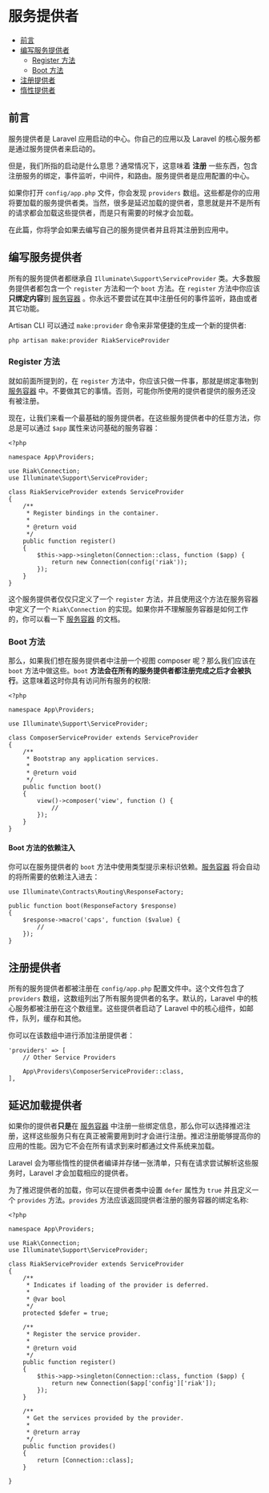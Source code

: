 # 服务提供者

- [前言](#introduction)
- [编写服务提供者](#writing-service-providers)
    - [Register 方法](#the-register-method)
    - [Boot 方法](#the-boot-method)
- [注册提供者](#registering-providers)
- [惰性提供者](#deferred-providers)

<a name="introduction"></a>
## 前言

服务提供者是 Laravel 应用启动的中心。你自己的应用以及 Laravel 的核心服务都是通过服务提供者来启动的。

但是，我们所指的启动是什么意思？通常情况下，这意味着 **注册** 一些东西，包含注册服务的绑定，事件监听，中间件，和路由。服务提供者是应用配置的中心。

如果你打开 `config/app.php` 文件，你会发现 `providers` 数组。这些都是你的应用将要加载的服务提供者类。当然，很多是延迟加载的提供者，意思就是并不是所有的请求都会加载这些提供者，而是只有需要的时候才会加载。

在此篇，你将学会如果去编写自己的服务提供者并且将其注册到应用中。

<a name="writing-service-providers"></a>
## 编写服务提供者

所有的服务提供者都继承自 `Illuminate\Support\ServiceProvider` 类。大多数服务提供者都包含一个 `register` 方法和一个 `boot` 方法。在 `register` 方法中你应该**只绑定内容**到 [服务容器](/docs/{{language}}/{{version}}/container) 。你永远不要尝试在其中注册任何的事件监听，路由或者其它功能。

Artisan CLI 可以通过 `make:provider` 命令来非常便捷的生成一个新的提供者:

    php artisan make:provider RiakServiceProvider

<a name="the-register-method"></a>
### Register 方法

就如前面所提到的，在 `register` 方法中，你应该只做一件事，那就是绑定事物到 [服务容器](/docs/{{language}}/{{version}}/container) 中。不要做其它的事情。否则，可能你所使用的提供者提供的服务还没有被注册。

现在，让我们来看一个最基础的服务提供者。在这些服务提供者中的任意方法，你总是可以通过 `$app` 属性来访问基础的服务容器：

    <?php

    namespace App\Providers;

    use Riak\Connection;
    use Illuminate\Support\ServiceProvider;

    class RiakServiceProvider extends ServiceProvider
    {
        /**
         * Register bindings in the container.
         *
         * @return void
         */
        public function register()
        {
            $this->app->singleton(Connection::class, function ($app) {
                return new Connection(config('riak'));
            });
        }
    }

这个服务提供者仅仅只定义了一个 `register` 方法，并且使用这个方法在服务容器中定义了一个 `Riak\Connection` 的实现。如果你并不理解服务容器是如何工作的，你可以看一下 [服务容器](/docs/{{language}}/{{version}}/container) 的文档。

<a name="the-boot-method"></a>
### Boot 方法

那么，如果我们想在服务提供者中注册一个视图 composer 呢？那么我们应该在 `boot` 方法中做这些。`boot` **方法会在所有的服务提供者都注册完成之后才会被执行**。这意味着这时你具有访问所有服务的权限:

    <?php

    namespace App\Providers;

    use Illuminate\Support\ServiceProvider;

    class ComposerServiceProvider extends ServiceProvider
    {
        /**
         * Bootstrap any application services.
         *
         * @return void
         */
        public function boot()
        {
            view()->composer('view', function () {
                //
            });
        }
    }

#### Boot 方法的依赖注入

你可以在服务提供者的 `boot` 方法中使用类型提示来标识依赖。[服务容器](/docs/{{language}}/{{version}}/container) 将会自动的将所需要的依赖注入进去：

    use Illuminate\Contracts\Routing\ResponseFactory;

    public function boot(ResponseFactory $response)
    {
        $response->macro('caps', function ($value) {
            //
        });
    }

<a name="registering-providers"></a>
## 注册提供者

所有的服务提供者都被注册在 `config/app.php` 配置文件中。这个文件包含了 `providers` 数组，这数组列出了所有服务提供者的名字。默认的，Laravel 中的核心服务都被注册在这个数组里。这些提供者启动了 Laravel 中的核心组件，如邮件，队列，缓存和其他。

你可以在该数组中进行添加注册提供者：

    'providers' => [
        // Other Service Providers

        App\Providers\ComposerServiceProvider::class,
    ],

<a name="deferred-providers"></a>
## 延迟加载提供者

如果你的提供者**只是**在 [服务容器](/docs/{{language}}/{{version}}/container) 中注册一些绑定信息，那么你可以选择推迟注册，这样这些服务只有在真正被需要用到时才会进行注册。推迟注册能够提高你的应用的性能。因为它不会在所有请求到来时都通过文件系统来加载。

Laravel 会为哪些惰性的提供者编译并存储一张清单，只有在请求尝试解析这些服务时，Laravel 才会加载相应的提供者。

为了推迟提供者的加载，你可以在提供者类中设置 `defer` 属性为 `true` 并且定义一个 `provides` 方法。`provides` 方法应该返回提供者注册的服务容器的绑定名称:

    <?php

    namespace App\Providers;

    use Riak\Connection;
    use Illuminate\Support\ServiceProvider;

    class RiakServiceProvider extends ServiceProvider
    {
        /**
         * Indicates if loading of the provider is deferred.
         *
         * @var bool
         */
        protected $defer = true;

        /**
         * Register the service provider.
         *
         * @return void
         */
        public function register()
        {
            $this->app->singleton(Connection::class, function ($app) {
                return new Connection($app['config']['riak']);
            });
        }

        /**
         * Get the services provided by the provider.
         *
         * @return array
         */
        public function provides()
        {
            return [Connection::class];
        }

    }
